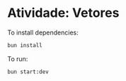 # Atividade: Vetores

To install dependencies:

```bash
bun install
```

To run:

```bash
bun start:dev
```
